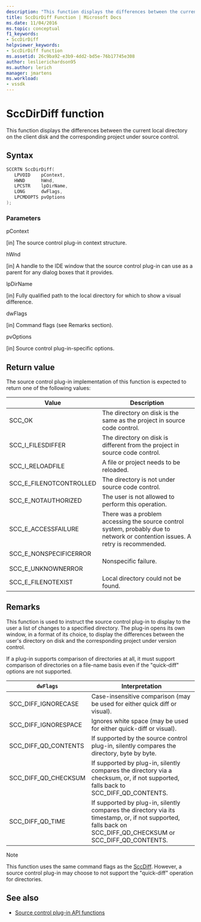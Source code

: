 ```yaml
---
description: "This function displays the differences between the current local directory on the client disk and the corresponding project under source control."
title: SccDirDiff Function | Microsoft Docs
ms.date: 11/04/2016
ms.topic: conceptual
f1_keywords:
- SccDirDiff
helpviewer_keywords:
- SccDirDiff function
ms.assetid: 26c9ba92-e3b9-4dd2-bd5e-76b17745e308
author: leslierichardson95
ms.author: lerich
manager: jmartens
ms.workload:
- vssdk
---
```

# SccDirDiff function
This function displays the differences between the current local directory on the client disk and the corresponding project under source control.

## Syntax

```cpp
SCCRTN SccDirDiff(
   LPVOID    pContext,
   HWND      hWnd,
   LPCSTR    lpDirName,
   LONG      dwFlags,
   LPCMDOPTS pvOptions
);
```

### Parameters
 pContext

[in] The source control plug-in context structure.

 hWnd

[in] A handle to the IDE window that the source control plug-in can use as a parent for any dialog boxes that it provides.

 lpDirName

[in] Fully qualified path to the local directory for which to show a visual difference.

 dwFlags

[in] Command flags (see Remarks section).

 pvOptions

[in] Source control plug-in-specific options.

## Return value
 The source control plug-in implementation of this function is expected to return one of the following values:

|Value|Description|
|-----------|-----------------|
|SCC_OK|The directory on disk is the same as the project in source code control.|
|SCC_I_FILESDIFFER|The directory on disk is different from the project in source code control.|
|SCC_I_RELOADFILE|A file or project needs to be reloaded.|
|SCC_E_FILENOTCONTROLLED|The directory is not under source code control.|
|SCC_E_NOTAUTHORIZED|The user is not allowed to perform this operation.|
|SCC_E_ACCESSFAILURE|There was a problem accessing the source control system, probably due to network or contention issues. A retry is recommended.|
|SCC_E_NONSPECIFICERROR<br /><br /> SCC_E_UNKNOWNERROR|Nonspecific failure.|
|SCC_E_FILENOTEXIST|Local directory could not be found.|

## Remarks
 This function is used to instruct the source control plug-in to display to the user a list of changes to a specified directory. The plug-in opens its own window, in a format of its choice, to display the differences between the user's directory on disk and the corresponding project under version control.

 If a plug-in supports comparison of directories at all, it must support comparison of directories on a file-name basis even if the "quick-diff" options are not supported.

|`dwFlags`|Interpretation|
|---------------|--------------------|
|SCC_DIFF_IGNORECASE|Case-insensitive comparison (may be used for either quick diff or visual).|
|SCC_DIFF_IGNORESPACE|Ignores white space (may be used for either quick-diff or visual).|
|SCC_DIFF_QD_CONTENTS|If supported by the source control plug-in, silently compares the directory, byte by byte.|
|SCC_DIFF_QD_CHECKSUM|If supported by plug-in, silently compares the directory via a checksum, or, if not supported, falls back to SCC_DIFF_QD_CONTENTS.|
|SCC_DIFF_QD_TIME|If supported by plug-in, silently compares the directory via its timestamp, or, if not supported, falls back on SCC_DIFF_QD_CHECKSUM or SCC_DIFF_QD_CONTENTS.|

> [!NOTE]
> This function uses the same command flags as the [SccDiff](../extensibility/sccdiff-function.md). However, a source control plug-in may choose to not support the "quick-diff" operation for directories.

## See also
- [Source control plug-in API functions](../extensibility/source-control-plug-in-api-functions.md)
